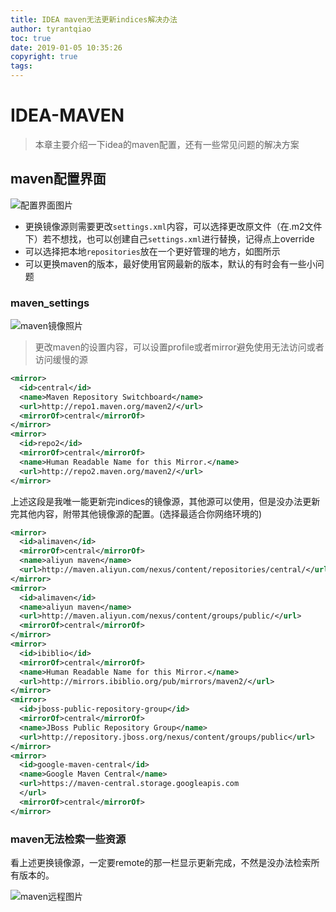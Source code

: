 ```yaml
---
title: IDEA maven无法更新indices解决办法
author: tyrantqiao
toc: true
date: 2019-01-05 10:35:26
copyright: true
tags:
---
```

# IDEA-MAVEN

> 本章主要介绍一下idea的maven配置，还有一些常见问题的解决方案

## maven配置界面

![配置界面图片](/maven_settings.png)

- 更换镜像源则需要更改`settings.xml`内容，可以选择更改原文件（在.m2文件下）若不想找，也可以创建自己`settings.xml`进行替换，记得点上override
- 可以选择把本地`repositories`放在一个更好管理的地方，如图所示
- 可以更换maven的版本，最好使用官网最新的版本，默认的有时会有一些小问题

### maven_settings

![maven镜像照片](/maven_repositories.png)

> 更改maven的设置内容，可以设置profile或者mirror避免使用无法访问或者访问缓慢的源

```xml
<mirror>
  <id>central</id>
  <name>Maven Repository Switchboard</name>
  <url>http://repo1.maven.org/maven2/</url>
  <mirrorOf>central</mirrorOf>
</mirror>
<mirror>
  <id>repo2</id>
  <mirrorOf>central</mirrorOf>
  <name>Human Readable Name for this Mirror.</name>
  <url>http://repo2.maven.org/maven2/</url>
</mirror>
```

上述这段是我唯一能更新完indices的镜像源，其他源可以使用，但是没办法更新完其他内容，附带其他镜像源的配置。(选择最适合你网络环境的)

```xml
<mirror>
  <id>alimaven</id>
  <mirrorOf>central</mirrorOf>
  <name>aliyun maven</name>
  <url>http://maven.aliyun.com/nexus/content/repositories/central/</url>
</mirror>
<mirror>
  <id>alimaven</id>
  <name>aliyun maven</name>
  <url>http://maven.aliyun.com/nexus/content/groups/public/</url>
  <mirrorOf>central</mirrorOf>
</mirror>
<mirror>
  <id>ibiblio</id>
  <mirrorOf>central</mirrorOf>
  <name>Human Readable Name for this Mirror.</name>
  <url>http://mirrors.ibiblio.org/pub/mirrors/maven2/</url>
</mirror>
<mirror>
  <id>jboss-public-repository-group</id>
  <mirrorOf>central</mirrorOf>
  <name>JBoss Public Repository Group</name>
  <url>http://repository.jboss.org/nexus/content/groups/public</url>
</mirror>
<mirror>
  <id>google-maven-central</id>
  <name>Google Maven Central</name>
  <url>https://maven-central.storage.googleapis.com
  </url>
  <mirrorOf>central</mirrorOf>
</mirror>
```

### maven无法检索一些资源

看上述更换镜像源，一定要remote的那一栏显示更新完成，不然是没办法检索所有版本的。

![maven远程图片](/IDEA-maven无法更新indices解决办法/remote_repositories.png)